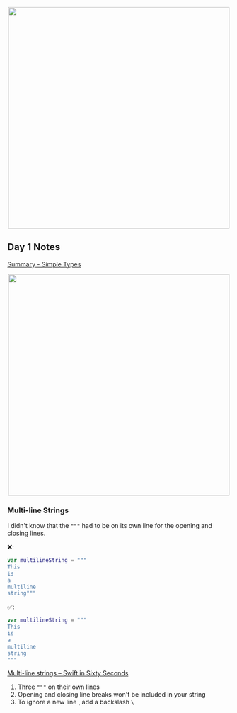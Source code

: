 <p align="center"><img src="https://github.com/neilhiddink/100DaysOfSwift/blob/master/00.%20Resources/banner.png" width="500"></p>

## Day 1 Notes

[Summary - Simple Types](https://youtu.be/3-6cyNw1Ync)

<p align="center"><img src="https://github.com/neilhiddink/100DaysOfSwift/blob/master/01.%20Days%201-12/001.%20Simple%20Data%20Types/Tests/00.%20Day%201%20Progress%202-1-19.png" width="500"></p>

### Multi-line Strings

I didn't know that the `"""` had to be on its own line for the opening and closing lines.

❌:
```swift
var multilineString = """
This
is
a
multiline
string"""
```

✅:
```swift
var multilineString = """
This
is
a
multiline
string
"""
```

[Multi-line strings – Swift in Sixty Seconds](https://youtu.be/Ppl-8E1YgRU)

1. Three `"""` on their own lines
2. Opening and closing line breaks won't be included in your string
3. To ignore a new line , add a backslash `\`

